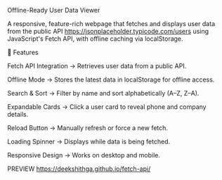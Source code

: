 Offline-Ready User Data Viewer

A responsive, feature-rich webpage that fetches and displays user data from the public API https://jsonplaceholder.typicode.com/users using JavaScript's Fetch API, with offline caching via localStorage.

🚀 Features

Fetch API Integration → Retrieves user data from a public API.

Offline Mode → Stores the latest data in localStorage for offline access.

Search & Sort → Filter by name and sort alphabetically (A–Z, Z–A).

Expandable Cards → Click a user card to reveal phone and company details.

Reload Button → Manually refresh or force a new fetch.

Loading Spinner → Displays while data is being fetched.

Responsive Design → Works on desktop and mobile.

PREVIEW 
 https://deekshithga.github.io/fetch-api/
